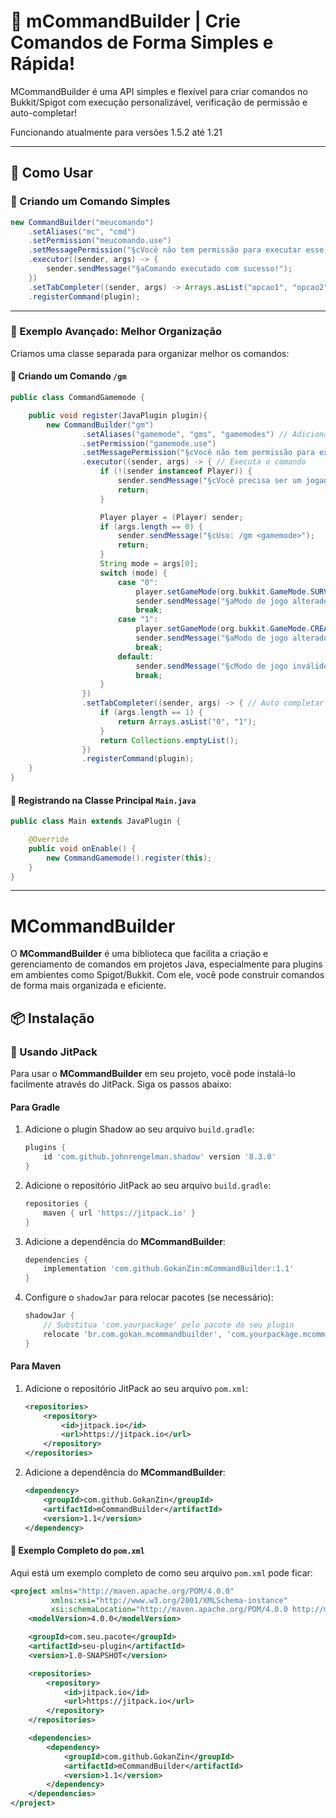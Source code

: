 # 🌟 mCommandBuilder | Crie Comandos de Forma Simples e Rápida!

MCommandBuilder é uma API simples e flexível para criar comandos no Bukkit/Spigot com execução personalizável, verificação de permissão e auto-completar!

Funcionando atualmente para versões 1.5.2 até 1.21

---



## 📌 Como Usar

### 🔹 Criando um Comando Simples

```java
new CommandBuilder("meucomando")
    .setAliases("mc", "cmd")
    .setPermission("meucomando.use")
    .setMessagePermission("§cVocê não tem permissão para executar esse comando!")
    .executor((sender, args) -> {
        sender.sendMessage("§aComando executado com sucesso!");
    })
    .setTabCompleter((sender, args) -> Arrays.asList("opcao1", "opcao2"))
    .registerCommand(plugin);
```

---

### 🔹 Exemplo Avançado: Melhor Organização

Criamos uma classe separada para organizar melhor os comandos:

#### 📌 Criando um Comando `/gm`

```java
public class CommandGamemode {

    public void register(JavaPlugin plugin){
        new CommandBuilder("gm")
                .setAliases("gamemode", "gms", "gamemodes") // Adiciona aliases para o comando
                .setPermission("gamemode.use")
                .setMessagePermission("§cVocê não tem permissão para executar esse comando!")
                .executor((sender, args) -> { // Executa o comando
                    if (!(sender instanceof Player)) {
                        sender.sendMessage("§cVocê precisa ser um jogador para executar esse comando!");
                        return;
                    }

                    Player player = (Player) sender;
                    if (args.length == 0) {
                        sender.sendMessage("§cUso: /gm <gamemode>");
                        return;
                    }
                    String mode = args[0];
                    switch (mode) {
                        case "0":
                            player.setGameMode(org.bukkit.GameMode.SURVIVAL);
                            sender.sendMessage("§aModo de jogo alterado para Survival!");
                            break;
                        case "1":
                            player.setGameMode(org.bukkit.GameMode.CREATIVE);
                            sender.sendMessage("§aModo de jogo alterado para Criativo!");
                            break;
                        default:
                            sender.sendMessage("§cModo de jogo inválido! Use /gm 0 ou /gm 1.");
                            break;
                    }
                })
                .setTabCompleter((sender, args) -> { // Auto completar o comando
                    if (args.length == 1) {
                        return Arrays.asList("0", "1");
                    }
                    return Collections.emptyList();
                })
                .registerCommand(plugin);
    }
}
```

#### 📌 Registrando na Classe Principal `Main.java`

```java
public class Main extends JavaPlugin {

    @Override
    public void onEnable() {
        new CommandGamemode().register(this);
    }
}
```

---

# MCommandBuilder

O **MCommandBuilder** é uma biblioteca que facilita a criação e gerenciamento de comandos em projetos Java, especialmente para plugins em ambientes como Spigot/Bukkit. Com ele, você pode construir comandos de forma mais organizada e eficiente.

## 📦 Instalação

### 🔹 Usando JitPack

Para usar o **MCommandBuilder** em seu projeto, você pode instalá-lo facilmente através do JitPack. Siga os passos abaixo:

#### Para Gradle

1. Adicione o plugin Shadow ao seu arquivo `build.gradle`:

    ```groovy
    plugins {
        id 'com.github.johnrengelman.shadow' version '8.3.0'
    }
    ```

2. Adicione o repositório JitPack ao seu arquivo `build.gradle`:

    ```groovy
    repositories {
        maven { url 'https://jitpack.io' }
    }
    ```

3. Adicione a dependência do **MCommandBuilder**:

    ```groovy
    dependencies {
        implementation 'com.github.GokanZin:mCommandBuilder:1.1'
    }
    ```

4. Configure o `shadowJar` para relocar pacotes (se necessário):

    ```groovy
    shadowJar {
        // Substitua 'com.yourpackage' pelo pacote do seu plugin 
        relocate 'br.com.gokan.mcommandbuilder', 'com.yourpackage.mcommandbuilder'
    }
    ```

#### Para Maven

1. Adicione o repositório JitPack ao seu arquivo `pom.xml`:

    ```xml
    <repositories>
        <repository>
            <id>jitpack.io</id>
            <url>https://jitpack.io</url>
        </repository>
    </repositories>
    ```

2. Adicione a dependência do **MCommandBuilder**:

    ```xml
    <dependency>
        <groupId>com.github.GokanZin</groupId>
        <artifactId>mCommandBuilder</artifactId>
        <version>1.1</version>
    </dependency>
    ```

#### 🔹 Exemplo Completo do `pom.xml`

Aqui está um exemplo completo de como seu arquivo `pom.xml` pode ficar:

```xml
<project xmlns="http://maven.apache.org/POM/4.0.0"
         xmlns:xsi="http://www.w3.org/2001/XMLSchema-instance"
         xsi:schemaLocation="http://maven.apache.org/POM/4.0.0 http://maven.apache.org/xsd/maven-4.0.0.xsd">
    <modelVersion>4.0.0</modelVersion>

    <groupId>com.seu.pacote</groupId>
    <artifactId>seu-plugin</artifactId>
    <version>1.0-SNAPSHOT</version>

    <repositories>
        <repository>
            <id>jitpack.io</id>
            <url>https://jitpack.io</url>
        </repository>
    </repositories>

    <dependencies>
        <dependency>
            <groupId>com.github.GokanZin</groupId>
            <artifactId>mCommandBuilder</artifactId>
            <version>1.1</version>
        </dependency>
    </dependencies>
</project>

